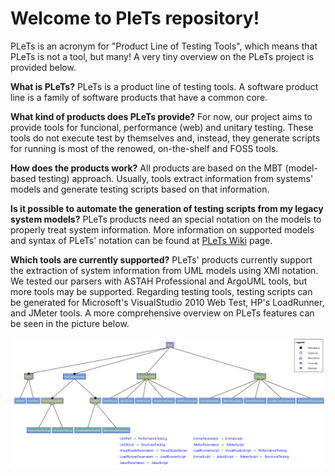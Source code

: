 # Welcome to PleTs repository!

PLeTs is an acronym for "Product Line of Testing Tools", which means that PLeTs is not a tool, but many! A very tiny overview on the PLeTs project is provided below.

**What is PLeTs?** PLeTs is a product line of testing tools. A software product line is a family of software products that have a common core.

**What kind of products does PLeTs provide?** For now, our project aims to provide tools for funcional, performance (web) and unitary testing. These tools do not execute test by themselves and, instead, they generate scripts for running is most of the renowed, on-the-shelf and FOSS tools.

**How does the products work?** All products are based on the MBT (model-based testing) approach. Usually, tools extract information from systems' models and generate testing scripts based on that information. 

**Is it possible to automate the generation of testing scripts from my legacy system models?** PLeTs products need an special notation on the models to properly treat system information. More information on supported models and syntax of PLeTs' notation can be found at [PLeTs Wiki](https://github.com/GiliSchmidt/PleTs-Testing/wiki) page.

**Which tools are currently supported?** PLeTs' products currently support the extraction of system information from UML models using XMI notation. We tested our parsers with ASTAH Professional and ArgoUML tools, but more tools may be supported. Regarding testing tools, testing scripts can be generated for Microsoft's VisualStudio 2010 Web Test, HP's LoadRunner, and JMeter tools. A more comprehensive overview on PLeTs features can be seen in the picture below.

![Image](https://raw.githubusercontent.com/GiliSchmidt/PleTs-Testing/master/resources/plets_img.png)

